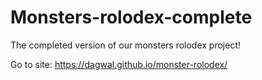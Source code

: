 # Monsters-rolodex-complete

The completed version of our monsters rolodex project!

Go to site: https://dagwal.github.io/monster-rolodex/
